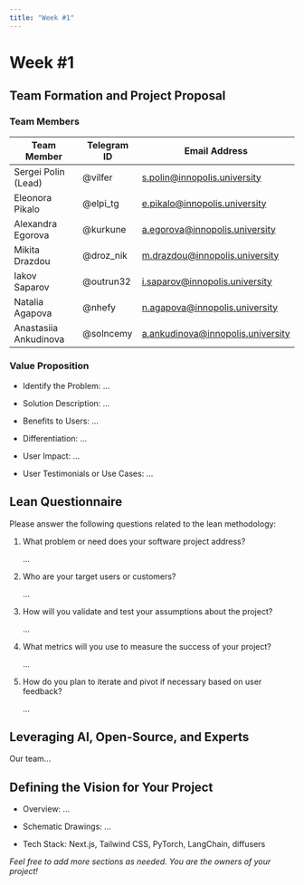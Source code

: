 ```yaml
---
title: "Week #1"
---
```


# Week #1

## **Team Formation and Project Proposal**

### **Team Members**

| Team Member              | Telegram ID   | Email Address   |
|--------------------------|---------------|-----------------|
| Sergei Polin (Lead)     | @vilfer | s.polin@innopolis.university |
| Eleonora Pikalo            | @elpi_tg | e.pikalo@innopolis.university |
| Alexandra Egorova            | @kurkune | a.egorova@innopolis.university |
| Mikita Drazdou            | @droz_nik | m.drazdou@innopolis.university |
| Iakov Saparov            | @outrun32 | i.saparov@innopolis.university |
| Natalia Agapova | @nhefy | n.agapova@innopolis.university |
| Anastasiia Ankudinova | @solncemy | a.ankudinova@innopolis.university |

### **Value Proposition**

- Identify the Problem:
...

- Solution Description:
...

- Benefits to Users:
...

- Differentiation:
...

- User Impact:
...

- User Testimonials or Use Cases:
...

## **Lean Questionnaire**

Please answer the following questions related to the lean methodology:

1. What problem or need does your software project address? 
   
   ...

2. Who are your target users or customers?

   ...

3. How will you validate and test your assumptions about the project?

   ...

4. What metrics will you use to measure the success of your project?

   ...

5. How do you plan to iterate and pivot if necessary based on user feedback?

   ...

## **Leveraging AI, Open-Source, and Experts**

Our team...

## **Defining the Vision for Your Project**

- Overview: ...

- Schematic Drawings: ...

- Tech Stack: Next.js, Tailwind CSS, PyTorch, LangChain, diffusers

*Feel free to add more sections as needed. You are the owners of your project!*
